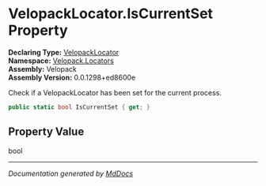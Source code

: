 ﻿<!--  
  <auto-generated>   
    The contents of this file were generated by a tool.  
    Changes to this file may be list if the file is regenerated  
  </auto-generated>   
-->

# VelopackLocator.IsCurrentSet Property

**Declaring Type:** [VelopackLocator](../index.md)  
**Namespace:** [Velopack.Locators](../../index.md)  
**Assembly:** Velopack  
**Assembly Version:** 0.0.1298+ed8600e

Check if a VelopackLocator has been set for the current process.

```csharp
public static bool IsCurrentSet { get; }
```

## Property Value

bool

___

*Documentation generated by [MdDocs](https://github.com/ap0llo/mddocs)*
